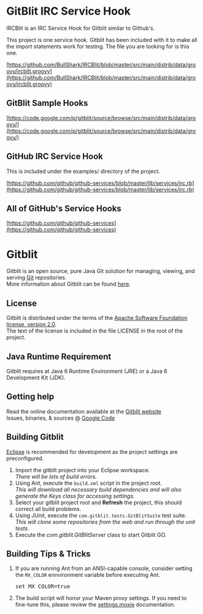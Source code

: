 GitBlit IRC Service Hook 
==================================

IRCBlit is an IRC Service Hook for Gitblit similar to Github's.

This project is one service hook. Gitblit has been included with it to make all the import statements work for testing. The file you are looking for is this one.

[https://github.com/BullShark/IRCBlit/blob/master/src/main/distrib/data/groovy/ircblit.groovy](https://github.com/BullShark/IRCBlit/blob/master/src/main/distrib/data/groovy/ircblit.groovy)

GitBlit Sample Hooks
--------------------

[https://code.google.com/p/gitblit/source/browse/src/main/distrib/data/groovy/](https://code.google.com/p/gitblit/source/browse/src/main/distrib/data/groovy/)

GitHub IRC Service Hook
-----------------------

This is included under the examples/ directory of the project.

[https://github.com/github/github-services/blob/master/lib/services/irc.rb](https://github.com/github/github-services/blob/master/lib/services/irc.rb)

All of GitHub's Service Hooks
-----------------------------

[https://github.com/github/github-services](https://github.com/github/github-services)


Gitblit
=================

Gitblit is an open source, pure Java Git solution for managing, viewing, and serving [Git](http://git-scm.com) repositories.<br/>
More information about Gitblit can be found [here](http://gitblit.com).

License
-------

Gitblit is distributed under the terms of the [Apache Software Foundation license, version 2.0](http://www.apache.org/licenses/LICENSE-2.0).<br/>
The text of the license is included in the file LICENSE in the root of the project.

Java Runtime Requirement
------------------------------------

Gitblit requires at Java 6 Runtime Environment (JRE) or a Java 6 Development Kit (JDK).

Getting help
------------

Read the online documentation available at the [Gitblit website](http://gitblit.com)<br/>
Issues, binaries, & sources @ [Google Code](http://code.google.com/p/gitblit)

Building Gitblit
----------------
[Eclipse](http://eclipse.org) is recommended for development as the project settings are preconfigured.

1. Import the gitblit project into your Eclipse workspace.<br/>
*There will be lots of build errors.*
2. Using Ant, execute the `build.xml` script in the project root.<br/>
*This will download all necessary build dependencies and will also generate the Keys class for accessing settings.*
3. Select your gitblit project root and **Refresh** the project, this should correct all build problems.
4. Using JUnit, execute the `com.gitblit.tests.GitBlitSuite` test suite.<br/>
*This will clone some repositories from the web and run through the unit tests.*
5. Execute the *com.gitblit.GitBlitServer* class to start Gitblit GO.

Building Tips & Tricks
----------------------
1. If you are running Ant from an ANSI-capable console, consider setting the `MX_COLOR` ennvironment variable before executing Ant.<pre>set MX_COLOR=true</pre>
2. The build script will honor your Maven proxy settings.  If you need to fine-tune this, please review the [settings.moxie](http://gitblit.github.io/moxie/settings.html) documentation.
